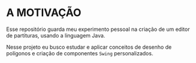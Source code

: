 # A MOTIVAÇÃO

Esse repositório guarda meu experimento pessoal na criação de um editor de partituras, usando a linguagem Java.

Nesse projeto eu busco estudar e aplicar conceitos de desenho de polígonos e criação de componentes ```Swing``` personalizados.